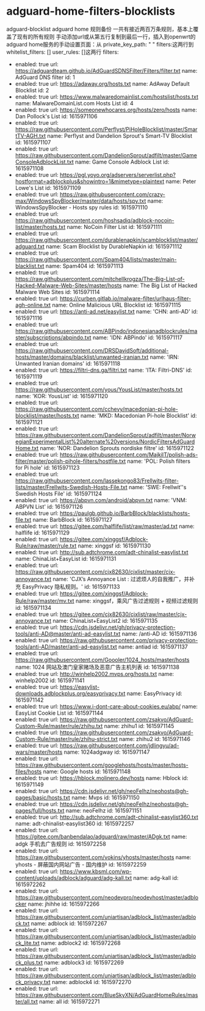 # adguard-home-filters-blocklists
adguard-blocklist adguard home 规则备份
一共有接近两百万条规则，基本上覆盖了现有的所有规则
手动添加url或从第五行复制到最后一行，插入到openwrt的adguard home服务的手动设置页面：从 private_key_path: " " filters:这两行到whitelist_filters: []  user_rules: []这两行
filters:
- enabled: true
  url: https://adguardteam.github.io/AdGuardSDNSFilter/Filters/filter.txt
  name: AdGuard DNS filter
  id: 1
- enabled: true
  url: https://adaway.org/hosts.txt
  name: AdAway Default Blocklist
  id: 2
- enabled: true
  url: https://www.malwaredomainlist.com/hostslist/hosts.txt
  name: MalwareDomainList.com Hosts List
  id: 4
- enabled: true
  url: https://someonewhocares.org/hosts/zero/hosts
  name: Dan Pollock's List
  id: 1615971106
- enabled: true
  url: https://raw.githubusercontent.com/Perflyst/PiHoleBlocklist/master/SmartTV-AGH.txt
  name: Perflyst and Dandelion Sprout's Smart-TV Blocklist
  id: 1615971107
- enabled: true
  url: https://raw.githubusercontent.com/DandelionSprout/adfilt/master/GameConsoleAdblockList.txt
  name: Game Console Adblock List
  id: 1615971108
- enabled: true
  url: https://pgl.yoyo.org/adservers/serverlist.php?hostformat=adblockplus&showintro=1&mimetype=plaintext
  name: Peter Lowe's List
  id: 1615971109
- enabled: true
  url: https://raw.githubusercontent.com/crazy-max/WindowsSpyBlocker/master/data/hosts/spy.txt
  name: WindowsSpyBlocker - Hosts spy rules
  id: 1615971110
- enabled: true
  url: https://raw.githubusercontent.com/hoshsadiq/adblock-nocoin-list/master/hosts.txt
  name: NoCoin Filter List
  id: 1615971111
- enabled: true
  url: https://raw.githubusercontent.com/durablenapkin/scamblocklist/master/adguard.txt
  name: Scam Blocklist by DurableNapkin
  id: 1615971112
- enabled: true
  url: https://raw.githubusercontent.com/Spam404/lists/master/main-blacklist.txt
  name: Spam404
  id: 1615971113
- enabled: true
  url: https://raw.githubusercontent.com/mitchellkrogza/The-Big-List-of-Hacked-Malware-Web-Sites/master/hosts
  name: The Big List of Hacked Malware Web Sites
  id: 1615971114
- enabled: true
  url: https://curben.gitlab.io/malware-filter/urlhaus-filter-agh-online.txt
  name: Online Malicious URL Blocklist
  id: 1615971115
- enabled: true
  url: https://anti-ad.net/easylist.txt
  name: 'CHN: anti-AD'
  id: 1615971116
- enabled: true
  url: https://raw.githubusercontent.com/ABPindo/indonesianadblockrules/master/subscriptions/abpindo.txt
  name: 'IDN: ABPindo'
  id: 1615971117
- enabled: true
  url: https://raw.githubusercontent.com/DRSDavidSoft/additional-hosts/master/domains/blacklist/unwanted-iranian.txt
  name: 'IRN: Unwanted Iranian domains'
  id: 1615971118
- enabled: true
  url: https://filtri-dns.ga/filtri.txt
  name: 'ITA: Filtri-DNS'
  id: 1615971119
- enabled: true
  url: https://raw.githubusercontent.com/yous/YousList/master/hosts.txt
  name: 'KOR: YousList'
  id: 1615971120
- enabled: true
  url: https://raw.githubusercontent.com/cchevy/macedonian-pi-hole-blocklist/master/hosts.txt
  name: 'MKD: Macedonian Pi-hole Blocklist'
  id: 1615971121
- enabled: true
  url: https://raw.githubusercontent.com/DandelionSprout/adfilt/master/NorwegianExperimentalList%20alternate%20versions/NordicFiltersAdGuardHome.txt
  name: 'NOR: Dandelion Sprouts nordiske filtre'
  id: 1615971122
- enabled: true
  url: https://raw.githubusercontent.com/MajkiIT/polish-ads-filter/master/polish-pihole-filters/hostfile.txt
  name: 'POL: Polish filters for Pi hole'
  id: 1615971123
- enabled: true
  url: https://raw.githubusercontent.com/lassekongo83/Frellwits-filter-lists/master/Frellwits-Swedish-Hosts-File.txt
  name: 'SWE: Frellwit''s Swedish Hosts File'
  id: 1615971124
- enabled: true
  url: https://abpvn.com/android/abpvn.txt
  name: 'VNM: ABPVN List'
  id: 1615971126
- enabled: true
  url: https://paulgb.github.io/BarbBlock/blacklists/hosts-file.txt
  name: BarbBlock
  id: 1615971127
- enabled: true
  url: https://gitee.com/halflife/list/raw/master/ad.txt
  name: halflife
  id: 1615971129
- enabled: true
  url: https://gitee.com/xinggsf/Adblock-Rule/raw/master/rule.txt
  name: xinggsf
  id: 1615971130
- enabled: true
  url: http://sub.adtchrome.com/adt-chinalist-easylist.txt
  name: ChinaList+EasyList
  id: 1615971131
- enabled: true
  url: https://raw.githubusercontent.com/cjx82630/cjxlist/master/cjx-annoyance.txt
  name: 'CJX’s Annoyance List : 过滤烦人的自我推广，并补充 EasyPrivacy 隐私规则。'
  id: 1615971133
- enabled: true
  url: https://gitee.com/xinggsf/Adblock-Rule/raw/master/mv.txt
  name: xinggsf，乘风广告过滤规则 + 视频过滤规则
  id: 1615971134
- enabled: true
  url: https://gitee.com/cjx82630/cjxlist/raw/master/cjx-annoyance.txt
  name: ChinaList+EasyList2
  id: 1615971135
- enabled: true
  url: https://cdn.jsdelivr.net/gh/privacy-protection-tools/anti-AD@master/anti-ad-easylist.txt
  name: /anti-AD
  id: 1615971136
- enabled: true
  url: https://raw.githubusercontent.com/privacy-protection-tools/anti-AD/master/anti-ad-easylist.txt
  name: antiad
  id: 1615971137
- enabled: true
  url: https://raw.githubusercontent.com/Goooler/1024_hosts/master/hosts
  name: 1024 网站及澳门皇家赌场及恶意广告主机列表
  id: 1615971138
- enabled: true
  url: http://winhelp2002.mvps.org/hosts.txt
  name: winhelp2002
  id: 1615971141
- enabled: true
  url: https://easylist-downloads.adblockplus.org/easyprivacy.txt
  name: EasyPrivacy
  id: 1615971142
- enabled: true
  url: https://www.i-dont-care-about-cookies.eu/abp/
  name: EasyList Cookie List
  id: 1615971144
- enabled: true
  url: https://raw.githubusercontent.com/zsakvo/AdGuard-Custom-Rule/master/rule/zhihu.txt
  name: zhihu1
  id: 1615971145
- enabled: true
  url: https://raw.githubusercontent.com/zsakvo/AdGuard-Custom-Rule/master/rule/zhihu-strict.txt
  name: zhihu2
  id: 1615971146
- enabled: true
  url: https://raw.githubusercontent.com/jdlingyu/ad-wars/master/hosts
  name: 1024adgway
  id: 1615971147
- enabled: true
  url: https://raw.githubusercontent.com/googlehosts/hosts/master/hosts-files/hosts
  name: Google hosts
  id: 1615971148
- enabled: true
  url: https://hblock.molinero.dev/hosts
  name: Hblock
  id: 1615971149
- enabled: true
  url: https://cdn.jsdelivr.net/gh/neoFelhz/neohosts@gh-pages/basic/hosts.txt
  name: Mvps
  id: 1615971150
- enabled: true
  url: https://cdn.jsdelivr.net/gh/neoFelhz/neohosts@gh-pages/full/hosts.txt
  name: neoFelhz
  id: 1615971151
- enabled: true
  url: http://sub.adtchrome.com/adt-chinalist-easylist360.txt
  name: adt-chinalist-easylist360
  id: 1615972257
- enabled: true
  url: https://gitee.com/banbendalao/adguard/raw/master/ADgk.txt
  name: adgk 手机去广告规则
  id: 1615972258
- enabled: true
  url: https://raw.githubusercontent.com/vokins/yhosts/master/hosts
  name: yhosts - 屏蔽国内网站广告 - 国内维护
  id: 1615972259
- enabled: true
  url: https://www.kbsml.com/wp-content/uploads/adblock/adguard/adg-kall.txt
  name: adg-kall
  id: 1615972262
- enabled: true
  url: https://raw.githubusercontent.com/neodevpro/neodevhost/master/adblocker
  name: jhihhe
  id: 1615972266
- enabled: true
  url: https://raw.githubusercontent.com/uniartisan/adblock_list/master/adblock.txt
  name: adblock
  id: 1615972267
- enabled: true
  url: https://raw.githubusercontent.com/uniartisan/adblock_list/master/adblock_lite.txt
  name: adblock2
  id: 1615972268
- enabled: true
  url: https://raw.githubusercontent.com/uniartisan/adblock_list/master/adblock_plus.txt
  name: adblock3
  id: 1615972269
- enabled: true
  url: https://raw.githubusercontent.com/uniartisan/adblock_list/master/adblock_privacy.txt
  name: adblock4
  id: 1615972270
- enabled: true
  url: https://raw.githubusercontent.com/BlueSkyXN/AdGuardHomeRules/master/all.txt
  name: all
  id: 1615972271
